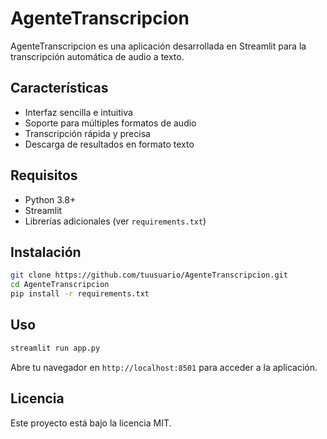 # AgenteTranscripcion

AgenteTranscripcion es una aplicación desarrollada en Streamlit para la transcripción automática de audio a texto.

## Características

- Interfaz sencilla e intuitiva
- Soporte para múltiples formatos de audio
- Transcripción rápida y precisa
- Descarga de resultados en formato texto

## Requisitos

- Python 3.8+
- Streamlit
- Librerías adicionales (ver `requirements.txt`)

## Instalación

```bash
git clone https://github.com/tuusuario/AgenteTranscripcion.git
cd AgenteTranscripcion
pip install -r requirements.txt
```

## Uso

```bash
streamlit run app.py
```

Abre tu navegador en `http://localhost:8501` para acceder a la aplicación.

## Licencia

Este proyecto está bajo la licencia MIT.